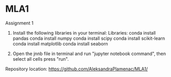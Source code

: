 # MLA1
Assignment 1

1. Install the following libraries in your terminal: Libraries: 
conda install pandas
conda install numpy 
conda install scipy
conda install scikit-learn 
conda install matplotlib 
conda install seaborn 

2. Open the jnnb file in terminal and run "jupyter notebook command", then select all cells press "run".

Repository location: https://github.com/AleksandraPlamenac/MLA1/
